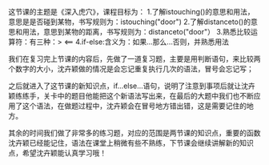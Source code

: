 这节课的主题是《深入虎穴》，课程目标为：
1.了解istouching()的意思和用法，意思是是否碰到某物，书写规则为：istouching("door")
2.了解distanceto()的意思和用法，意思到某物的距离，书写规则为：distanceto("door"）
3.熟悉比较运算符：有三种：> <==
4.if-else:含义为：如果...那么...否则，并熟悉用法

我们在复习完上节课的内容后，先做了一道复习题，主要是用判断语句，来比较两个数字的大小，沈卉颖做的情况是会忘记重复执行几次的语法，冒号会忘记写；

之后就进入了这节课的新知识点，if…else…语句，说明了注意到事项后就让沈卉颖练练手，关卡中的题目他能把这个新语法写出来，在最后的大题中我们也不断应用了这个语法，在做题过程中，沈卉颖会在冒号地方错出错，这是需要记住的地方。

其余的时间我们做了非常多的练习题，对应的范围是两节课的知识点，重要的函数沈卉颖已经能记住，语法在课堂上稍微有些不熟练，下节课会继续讲解新的知识点，希望沈卉颖能认真学习哦！
